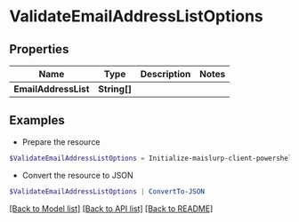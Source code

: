 # ValidateEmailAddressListOptions
## Properties

Name | Type | Description | Notes
------------ | ------------- | ------------- | -------------
**EmailAddressList** | **String[]** |  | 

## Examples

- Prepare the resource
```powershell
$ValidateEmailAddressListOptions = Initialize-maislurp-client-powershellValidateEmailAddressListOptions  -EmailAddressList null
```

- Convert the resource to JSON
```powershell
$ValidateEmailAddressListOptions | ConvertTo-JSON
```

[[Back to Model list]](../README#documentation-for-models) [[Back to API list]](../README#documentation-for-api-endpoints) [[Back to README]](../README)

